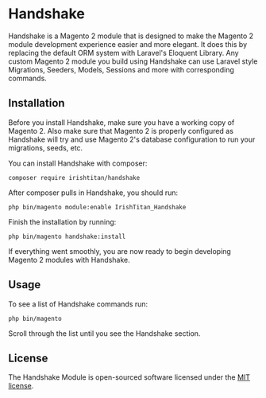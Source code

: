 # Handshake

Handshake is a Magento 2 module that is designed to make the Magento 2 module development experience easier and more elegant. It does this by replacing the default ORM system with Laravel's Eloquent Library. Any custom Magento 2 module you build using Handshake can use Laravel style Migrations, Seeders, Models, Sessions and more with corresponding commands.

## Installation

Before you install Handshake, make sure you have a working copy of Magento 2. Also make sure that Magento 2 is properly configured as Handshake will try and use Magento 2's database configuration to run your migrations, seeds, etc.

You can install Handshake with composer:

    composer require irishtitan/handshake
    
After composer pulls in Handshake, you should run:

    php bin/magento module:enable IrishTitan_Handshake
    
Finish the installation by running:

    php bin/magento handshake:install
    
If everything went smoothly, you are now ready to begin developing Magento 2 modules with Handshake.

## Usage

To see a list of Handshake commands run:

    php bin/magento
    
Scroll through the list until you see the Handshake section.

## License

The Handshake Module is open-sourced software licensed under the [MIT license](http://opensource.org/licenses/MIT).